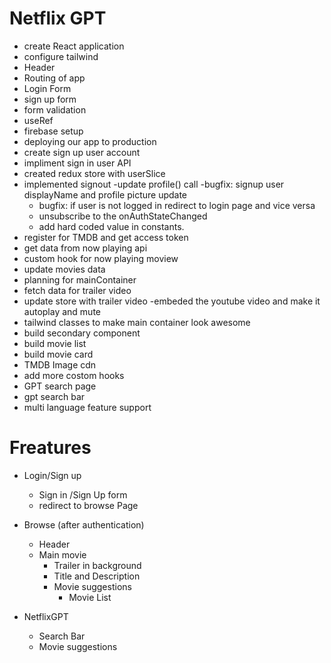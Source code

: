# Netflix GPT

- create React application
- configure tailwind
- Header
- Routing of app
- Login Form
- sign up form
- form validation
- useRef
- firebase setup
- deploying our app to production
- create sign up user account
- impliment sign in user API
- created redux store with userSlice
- implemented signout
  -update profile() call
  -bugfix: signup user displayName and profile picture update
  - bugfix: if user is not logged in redirect to login page and vice versa
  - unsubscribe to the onAuthStateChanged
  - add hard coded value in constants.
- register for TMDB and get access token
- get data from now playing api
- custom hook for now playing moview
- update movies data
- planning for mainContainer
- fetch data for trailer video
- update store with trailer video
  -embeded the youtube video and make it autoplay and mute
- tailwind classes to make main container look awesome
- build secondary component
- build movie list
- build movie card
- TMDB Image cdn
- add more costom hooks
- GPT search page
- gpt search bar
- multi language feature support

# Freatures

- Login/Sign up
  - Sign in /Sign Up form
  - redirect to browse Page
- Browse (after authentication)

  - Header
  - Main movie
    - Trailer in background
    - Title and Description
    - Movie suggestions
      - Movie List

- NetflixGPT
  - Search Bar
  - Movie suggestions

